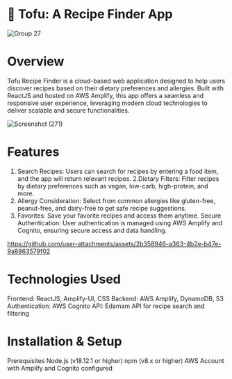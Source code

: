 # 🍲 Tofu: A Recipe Finder App

![Group 27](https://github.com/user-attachments/assets/0e1017d9-e524-4d4e-9873-7f837df9e63d)

# Overview
Tofu Recipe Finder is a cloud-based web application designed to help users discover recipes based on their dietary preferences and allergies. Built with ReactJS and hosted on AWS Amplify, this app offers a seamless and responsive user experience, leveraging modern cloud technologies to deliver scalable and secure functionalities.

![Screenshot (271)](https://github.com/user-attachments/assets/aebe23f5-0ced-49d5-9687-53999976b821)


# Features
1. Search Recipes: 
Users can search for recipes by entering a food item, and the app will return relevant recipes.
2.Dietary Filters:
Filter recipes by dietary preferences such as vegan, low-carb, high-protein, and more.
3. Allergy Consideration: 
Select from common allergies like gluten-free, peanut-free, and dairy-free to get safe recipe suggestions.
4. Favorites: 
Save your favorite recipes and access them anytime.
Secure Authentication: User authentication is managed using AWS Amplify and Cognito, ensuring secure access and data handling.



https://github.com/user-attachments/assets/2b358946-a363-4b2e-b47e-9a8863579f02



# Technologies Used
Frontend: ReactJS, Amplify-UI, CSS
Backend: AWS Amplify, DynamoDB, S3
Authentication: AWS Cognito
API: Edamam API for recipe search and filtering

# Installation & Setup
Prerequisites
Node.js (v18.12.1 or higher)
npm (v8.x or higher)
AWS Account with Amplify and Cognito configured

